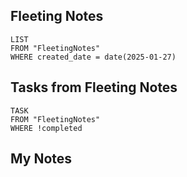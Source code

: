 
## Fleeting Notes
```dataview
LIST
FROM "FleetingNotes"
WHERE created_date = date(2025-01-27) 
```

## Tasks from Fleeting Notes
```dataview
TASK
FROM "FleetingNotes"
WHERE !completed
```

## My Notes
